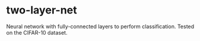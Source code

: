 # two-layer-net
Neural network with fully-connected layers to perform classification. 
Tested on the CIFAR-10 dataset.
